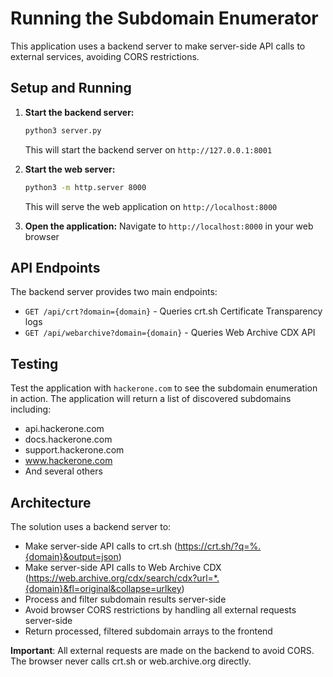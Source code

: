 # Running the Subdomain Enumerator

This application uses a backend server to make server-side API calls to external services, avoiding CORS restrictions.

## Setup and Running

1. **Start the backend server:**
   ```bash
   python3 server.py
   ```
   This will start the backend server on `http://127.0.0.1:8001`

2. **Start the web server:**
   ```bash
   python3 -m http.server 8000
   ```
   This will serve the web application on `http://localhost:8000`

3. **Open the application:**
   Navigate to `http://localhost:8000` in your web browser

## API Endpoints

The backend server provides two main endpoints:

- `GET /api/crt?domain={domain}` - Queries crt.sh Certificate Transparency logs
- `GET /api/webarchive?domain={domain}` - Queries Web Archive CDX API

## Testing

Test the application with `hackerone.com` to see the subdomain enumeration in action. The application will return a list of discovered subdomains including:
- api.hackerone.com
- docs.hackerone.com
- support.hackerone.com
- www.hackerone.com
- And several others

## Architecture

The solution uses a backend server to:
- Make server-side API calls to crt.sh (https://crt.sh/?q=%.{domain}&output=json)
- Make server-side API calls to Web Archive CDX (https://web.archive.org/cdx/search/cdx?url=*.{domain}&fl=original&collapse=urlkey)
- Process and filter subdomain results server-side
- Avoid browser CORS restrictions by handling all external requests server-side  
- Return processed, filtered subdomain arrays to the frontend

**Important**: All external requests are made on the backend to avoid CORS. The browser never calls crt.sh or web.archive.org directly.